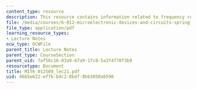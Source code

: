 ```yaml
---
content_type: resource
description: This resource contains information related to frequency response of amplifiers.
file: /media/courses/6-012-microelectronic-devices-and-circuits-spring-2009/46b5e622ef7bb4c20bdf8bb3050a6590_MIT6_012S09_lec21.pdf
file_type: application/pdf
learning_resource_types:
- Lecture Notes
ocw_type: OCWFile
parent_title: Lecture Notes
parent_type: CourseSection
parent_uid: 7af56c16-03a9-67a9-1fc8-5a3f4f78f3b9
resourcetype: Document
title: MIT6_012S09_lec21.pdf
uid: 46b5e622-ef7b-b4c2-0bdf-8bb3050a6590
---
```

